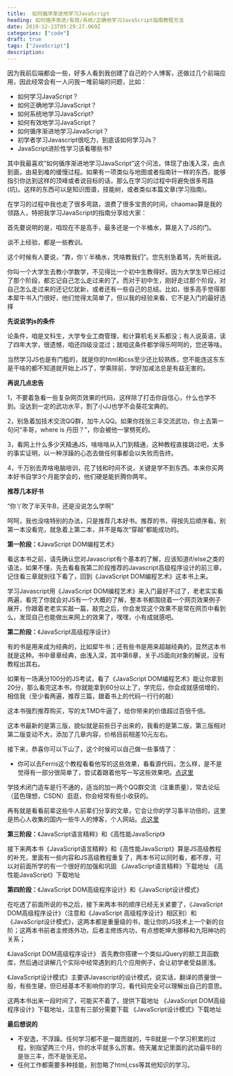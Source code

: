```yaml
---
title:  如何循序渐进地学习JavaScript
heading: 如何循序渐进/有效/系统/正确地学习JavaScript指南教程方法
date: 2019-12-23T05:29:27.069Z
categories: ["code"]
draft: true
tags: ["JavaScript"]
description: 
---
```


因为我前后端都会一些，好多人看到我创建了自己的个人博客，还做过几个前端应用，因此经常会有一人问我一堆前端的问题，比如：

- 如何学习JavaScript？
- 如何正确地学习JavaScript？
- 如何系统地学习JavaScript? 
- 如何有效地学习JavaScript？
- 如何循序渐进地学习JavaScript？
- 初学者学习Javascript很吃力，到底该如何学习Js？
- JavaScript进阶性学习该看哪些书?

其中我最喜欢“如何循序渐进地学习JavaScript”这个问法，体现了由浅入深，由点到面，由易到难的缓慢过程。如果有一项类似与地图或者指南针一样的东西，能够指引你达到这样的顶峰或者说目标的话，那么在学习的过程中将避免很多弯路(坑)。这样的东西可以是知识图谱，技能树，或者类似本篇文章(学习指南)。

在学习的过程中我也走了很多弯路，浪费了很多宝贵的时间，chaomao算是我的领路人，特把我学习JavaScript的指南分享给大家：

首先要说明的是，咱现在不是高手，最多还是一个半桶水，算是入了JS的门。

谈不上经验，都是一些教训。

这个时候有人要说，“靠，你丫半桶水，凭啥教我们”。您先别急着骂，先听我说。

你叫一个大学生去教小学数学，不见得比一个初中生教得好。因为大学生早已经过了那个阶段，都忘记自己怎么走过来的了。而对于初中生，刚好走过那个阶段，对自己怎么走过来的还记忆犹新，或者还有一些自己的总结。比如，很多高手觉得那本犀牛书入门很好，他们觉得太简单了，但以我的经验来看，它不是入门的最好选择

**先说说学js的条件**

论条件，咱是文科生，大学专业工商管理，和计算机毛关系都没；有人说英语，读了四年大学，很遗憾，咱还四级没混过；就咱这条件都学得乐呵呵的，您还等啥。

当然学习JS也是有门槛的，就是你的html和css至少还比较熟练，您不能连<body>这东东是干啥的都不知道就开始上JS了，学乘除前，学好加减法总是有益无害的。

**再说几点忠告**

1，不要着急看一些复杂网页效果的代码，这样除了打击你自信心，什么也学不到。没达到一定的武功水平，割了小JJ也学不会葵花宝典的。

2，别急着加技术交流QQ群，加牛人QQ。如果你找张三丰交流武功，你上去第一句问“丰哥，where is 丹田？”，你会被他一掌劈死的。

3，看网上什么多少天精通JS，啥啥啥从入门到精通，这种教程直接跳过吧，太多的事实证明，以一种浮躁的心态去做任何事都会以失败而告终。

4，千万别去弄啥电脑培训，花了钱和时间不说，关键是学不到东西。本来你买两本好书自学3个月能学会的，他们硬是能折腾你两年。


**推荐几本好书**

“你丫吹了半天牛B，还是没说怎么学啊”

呵呵，我也没啥特别的办法，只是推荐几本好书。推荐的书，得按先后顺序看。别第一本没看完，就急着上第二本，并不是每次“穿越”都能成功的。

**第一阶段：**《JavaScript DOM编程艺术》

看这本书之前，请先确认您对Javascript有个基本的了解，应该知道if/else之类的语法，如果不懂，先去看看我第二阶段推荐的Javascript高级程序设计的前三章，记住看三章就别往下看了，回到《JavaScript DOM编程艺术》这本书上来。

学习Javascript用《JavaScript DOM编程艺术》来入门最好不过了，老老实实看两遍，看完了你就会对JS有一个大概的了解，整本书都围绕着一个网页效果例子展开，你跟着老老实实敲一篇，敲完之后，你会发现这个效果不是常在网页中看到么，发现自己也能做出来网上的效果了，嘿嘿，小有成就感吧。


**第二阶段：**《JavaScript高级程序设计》

有的书是用来成为经典的，比如犀牛书；还有些书是用来超越经典的，显然这本书就是这种。书中章章经典，由浅入深，其中第6章，关于JS面向对象的解说，没有教程出其右。

如果有一场满分100分的JS考试，看了《JavaScript DOM编程艺术》能让你拿到20分，那么看完这本书，你就能拿到60分以上了，学完后，你会成就感倍增的，相信我（至少看两遍，推荐三篇，跟着书上的代码一行行的敲）

这本书强烈推荐购买，写的太TMD牛逼了，给你带来的价值超过百倍千倍。

这本书最新的是第三版，貌似就是前些日子出来的，我看的是第二版，第三版相对第二版变动不大，添加了几章内容，价格目前相差10元左右。

接下来，恭喜你可以下山了，这个时候可以自己做一些事情了：

- 你可以去Ferris这个教程看看他写的这些效果，看看源代码，怎么样，是不是觉得有一部分很简单了，尝试着跟着他写一写这些效果吧。[点这里](http://fgm.cc/learn/)

学技术闭门造车是行不通的，适当的加一两个QQ群交流（注重质量），常去论坛（蓝色理想，CSDN）逛逛，你会经常有些小收获的。

再有就是看看前辈这些牛人前辈们分享的文章，它会让你的学习事半功倍的，这里是热心人收集的国内一些牛人的博客，个人网站。[点这里](http://bbs.blueidea.com/thread-3031823-1-1.html)


**第三阶段：**《JavaScript语言精粹》和《高性能JavaScript》

接下来两本书《JavaScript语言精粹》和《高性能JavaScript》算是JS高级教程的补充，里面有一些内容和JS高级教程重复了，两本书可以同时看，都不厚，可以对前面所学的有一个很好的加强和巩固
《JavaScript语言精粹》下载地址 《高性能JavaScript》下载地址


**第四阶段：**《JavaScript DOM高级程序设计》和《JavaScript设计模式》

在吃透了前面所说的书之后，接下来两本书的顺序已经无关紧要了，《JavaScript DOM高级程序设计》（注意和《JavaScript 高级程序设计》相区别）和《JavaScript设计模式》，这两本都是重量级的书，能让你的JS技术上一个新的台阶；这两本书前者主修炼外功，后者主修炼内功，有点想乾坤大挪移和九阳神功的关系；

《JavaScript DOM高级程序设计》 首先教你搭建一个类似JQuery的额工具函数库，然后通过讲解几个实际中经常遇到的几个应用例子，会让初学者受益匪浅。

《JavaScript设计模式》主要讲Javascript的设计模式，说实话，翻译的质量很一般，有些生硬，但已经基本不影响你的学习，看代码完全可以理解出自己的意思。

这两本书出来一段时间了，可能买不着了，提供下载地址
《JavaScript DOM高级程序设计》下载地址，注意有三部分需要下载
《JavaScript设计模式》下载地址

**最后想说的**

- 不安逸，不浮躁。任何学习都不是一蹴而就的，牛B就是一个学习积累的过程，别指望两三个月，你的水平就多么厉害。倚天屠龙记里面的武功最牛B的是张三丰，而不是张无忌。
- 任何工作都需要多种技能，别忽略了html,css等其他知识的学习。




